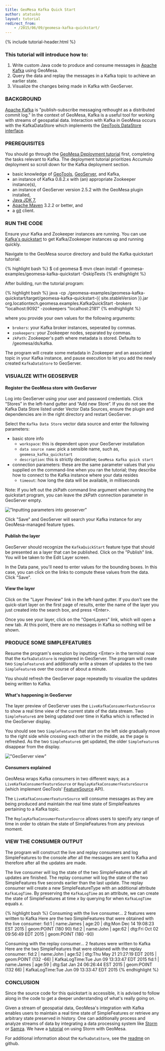 ```yaml
---
title: GeoMesa Kafka Quick Start
author: atatusko
layout: tutorial
redirect_from:
    - /2015/06/09/geomesa-kafka-quickstart/
---
```


{% include tutorial-header.html %}

### This tutorial will introduce how to:

1. Write custom Java code to produce and consume messages in [Apache Kafka](http://kafka.apache.org/) using GeoMesa.
2. Query the data and replay the messages in a Kafka topic to achieve an earlier state.
3. Visualize the changes being made in Kafka with GeoServer.
<!--more-->

### BACKGROUND

[Apache Kafka](http://kafka.apache.org/) is "publish-subscribe messaging rethought as a distributed commit log." In the context of GeoMesa, Kafka is a useful tool for working with streams of geospatial data. Interaction with Kafka in GeoMesa occurs with the KafkaDataStore which implements the [GeoTools DataStore interface](http://docs.geotools.org/latest/userguide/library/data/datastore.html).

### PREREQUISITES 

You should go through the [GeoMesa Deployment tutorial](/geomesa-deployment/) first, completing the tasks relevant to Kafka. The deployment tutorial prioritizes Accumulo deployment so scroll down for the Kafka deployment section.

* basic knowledge of [GeoTools](http://www.geotools.org), [GeoServer](http://geoserver.org), and Kafka,
* an instance of Kafka 0.8.2.x with (an) appropriate Zookeeper instance(s),
* an instance of GeoServer version 2.5.2 with the GeoMesa plugin installed,
* [Java JDK 7](http://www.oracle.com/technetwork/java/javase/downloads/index.html),
* [Apache Maven](http://maven.apache.org/) 3.2.2 or better, and
* a [git](http://git-scm.com/) client.

### RUN THE CODE

Ensure your Kafka and Zookeeper instances are running. You can use [Kafka's quickstart](http://kafka.apache.org/documentation.html#quickstart) to get Kafka/Zookeeper instances up and running quickly.

Navigate to the GeoMesa source directory and build the Kafka quickstart tutorial:

{% highlight bash %}
$ cd geomesa
$ mvn clean install -f geomesa-examples/geomesa-kafka-quickstart -DskipTests
{% endhighlight %}

After building, run the tutorial program:

{% highlight bash %}
java -cp ./geomesa-examples/geomesa-kafka-quickstart/target/geomesa-kafka-quickstart-{{ site.stableVersion }}.jar org.locationtech.geomesa.examples.KafkaQuickStart -brokers "localhost:9092" -zookeepers "localhost:2181"
{% endhighlight %}

where you provide your own values for the following arguments:

* ```brokers```: your Kafka broker instances, seperated by commas.
* ```zookeepers```: your Zookeeper nodes, separated by commas.
* ```zkPath```: Zookeeper's path where metadata is stored. Defaults to /geomesa/ds/kafka.

The program will create some metadata in Zookeeper and an associated topic in your Kafka instance, and pause execution to let you add the newly created `KafkaDataStore` to GeoServer.

### VISUALIZE WITH GEOSERVER

#### Register the GeoMesa store with GeoServer

Log into GeoServer using your user and password credentials. Click “Stores” in the left-hand gutter and “Add new Store”. If you do not see the Kafka Data Store listed under Vector Data Sources, ensure the plugin and dependencies are in the right directory and restart GeoServer.

Select the `Kafka Data Store` vector data source and enter the following parameters:

* basic store info
    * `workspace`:  this is dependent upon your GeoServer installation
    * `data source name`:  pick a sensible name, such as, `geomesa_kafka_quickstart`
    * `description`:  this is strictly decorative; `GeoMesa Kafka quick start`
* connection parameters:  these are the same parameter values that you supplied on the command-line when you ran the tutorial; they describe how to connect to the Kafka instance where your data resides
    * `timeout`: how long the data will be available, in milliseconds

Note: If you left out the zkPath command line argument when running the quickstart program, you can leave the zkPath connection parameter in GeoServer empty. 

!["Inputting parameters into geoserver"](/img/tutorials/2015-06-09-geomesa-kafka-quickstart/kafkadatastore1.png)

Click "Save" and GeoServer will search your Kafka instance for any GeoMesa-managed feature types.

#### Publish the layer

GeoServer should recognize the `KafkaQuickStart` feature type that should be presented as a layer that can be published. Click on the "Publish" link. You will be taken to the Edit Layer screen. 

In the Data pane, you'll need to enter values for the bounding boxes. In this case, you can click on the links to compute these values from the data. Click "Save".

#### View the layer

Click on the "Layer Preview" link in the left-hand gutter.  If you don't see the quick-start layer on the first page of results, enter the name of the layer you just created into the search box, and press &lt;Enter&gt;.
 
Once you see your layer, click on the "OpenLayers" link, which will open a new tab. At this point, there are no messages in Kafka so nothing will be shown.

### PRODUCE SOME SIMPLEFEATURES

Resume the program's execution by inputting &lt;Enter&gt; in the terminal now that the `KafkaDataStore` is registered in GeoServer. The program will create two `SimpleFeature`s and additionally write a stream of updates to the two `SimpleFeature`s over the course of about a minute. 

You should refresh the GeoServer page repeatedly to visualize the updates being written to Kafka.

#### What's happening in GeoServer

The layer preview of GeoServer uses the `LiveKafkaConsumerFeatureSource` to show a real time view of the current state of the data stream. Two `SimpleFeature`s are being updated over time in Kafka which is reflected in the GeoServer display. 

You should see two `SimpleFeature`s that start on the left side gradually move to the right side while crossing each other in the middle, as the page is refreshed. As the two `SimpleFeature`s get updated, the older `SimpleFeature`s disappear from the display.

!["GeoServer view"](/img/tutorials/2015-06-09-geomesa-kafka-quickstart/kafkadatastore2.png)

#### Consumers explained

GeoMesa wraps Kafka consumers in two different ways; as a `LiveKafkaConsumerFeatureSource` or `ReplayKafkaConsumerFeatureSource` (which implement GeoTools' [FeatureSource](http://docs.geotools.org/latest/javadocs/org/geotools/data/FeatureSource.html) API).

The `LiveKafkaConsumerFeatureSource` will consume messages as they are being produced and maintain the real time state of SimpleFeatures pertaining to a Kafka topic. 

The `ReplayKafkaConsumerFeatureSource` allows users to specify any range of time in order to obtain the state of SimpleFeatures from any previous moment.

### VIEW THE CONSUMER OUTPUT

The program will construct the live and replay consumers and log SimpleFeatures to the console after all the messages are sent to Kafka and therefore after all the updates are made.

The live consumer will log the state of the two SimpleFeatures after all updates are finished. The replay consumer will log the state of the two SimpleFeatures five seconds earlier than the last update. The replay consumer will create a new SimpleFeatureType with an additional attribute `KafkaLogTime`. By preserving the `KafkaLogTime` as an attribute, we can create the state of SimpleFeatures at time *x* by querying for when `KafkaLogTime` equals *x*.

{% highlight bash %}
Consuming with the live consumer...
2 features were written to Kafka
Here are the two SimpleFeatures that were obtained with the live consumer:
fid:1 | name:James | age:20 | dtg:Mon Dec 14 19:08:23 EST 2015 | geom:POINT (180 90)
fid:2 | name:John | age:62 | dtg:Fri Oct 02 09:56:49 EDT 2015 | geom:POINT (180 -90)

Consuming with the replay consumer...
2 features were written to Kafka
Here are the two SimpleFeatures that were obtained with the replay consumer:
fid:2 | name:John | age:52 | dtg:Thu May 21 21:27:19 EDT 2015 | geom:POINT (132 -66) | KafkaLogTime:Tue Jun 09 13:33:47 EDT 2015
fid:1 | name:James | age:59 | dtg:Sat Jan 24 06:26:44 EST 2015 | geom:POINT (132 66) | KafkaLogTime:Tue Jun 09 13:33:47 EDT 2015
{% endhighlight %}

### CONCLUSION

Since the source code for this quickstart is accessible, it is advised to follow along in the code to get a deeper understanding of what's really going on.

Given a stream of geospatial data, GeoMesa's integration with Kafka enables users to maintain a real time state of SimpleFeatures or retrieve any arbitrary state preserved in history. One can additionally process and analyze streams of data by integrating a data processing system like [Storm](https://storm.apache.org/) or [Samza](http://samza.apache.org).  We have a [tutorial](http://www.geomesa.org/geomesa-osm-analysis/) on using Storm with GeoMesa.

For additional information about the `KafkaDataStore`, see the [readme](https://github.com/locationtech/geomesa/blob/master/geomesa-kafka/geomesa-kafka-datastore/README.md) on github.